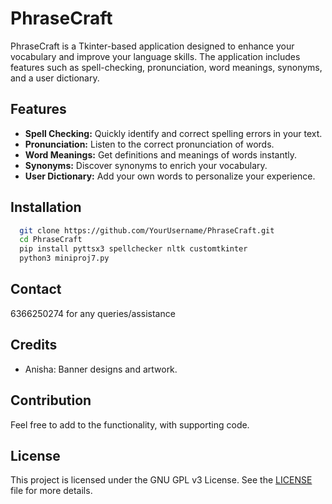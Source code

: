 # PhraseCraft

PhraseCraft is a Tkinter-based application designed to enhance your vocabulary and improve your language skills. The application includes features such as spell-checking, pronunciation, word meanings, synonyms, and a user dictionary.

## Features

- **Spell Checking:** Quickly identify and correct spelling errors in your text.
- **Pronunciation:** Listen to the correct pronunciation of words.
- **Word Meanings:** Get definitions and meanings of words instantly.
- **Synonyms:** Discover synonyms to enrich your vocabulary.
- **User Dictionary:** Add your own words to personalize your experience.

## Installation

```bash
  git clone https://github.com/YourUsername/PhraseCraft.git
  cd PhraseCraft
  pip install pyttsx3 spellchecker nltk customtkinter
  python3 miniproj7.py
```
## Contact
6366250274 for any queries/assistance

## Credits

- Anisha: Banner designs and artwork.

## Contribution

Feel free to add to the functionality, with supporting code.

## License

This project is licensed under the GNU GPL v3 License. See the [LICENSE](LICENSE) file for more details.
